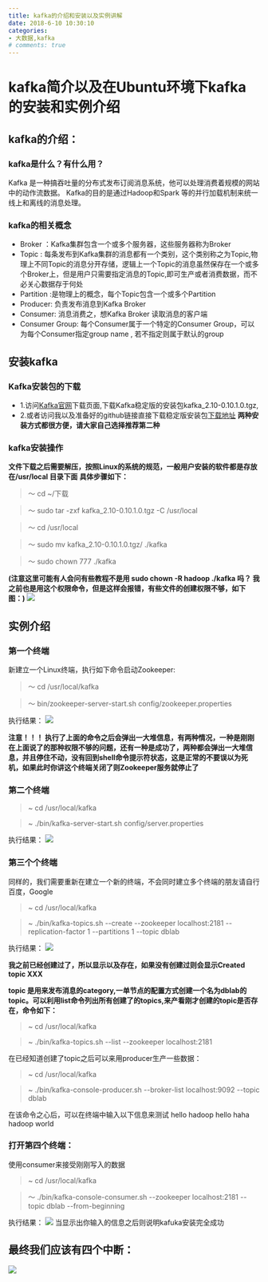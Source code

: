```yaml
---
title: kafka的介绍和安装以及实例讲解
date: 2018-6-10 10:30:10
categories:
- 大数据,kafka
# comments: true
---
```

# kafka简介以及在Ubuntu环境下kafka的安装和实例介绍
## kafka的介绍：
### kafka是什么？有什么用？
Kafka 是一种搞吞吐量的分布式发布订阅消息系统，他可以处理消费着规模的网站中的动作流数据。
Kafka的目的是通过Hadoop和Spark 等的并行加载机制来统一线上和离线的消息处理。
### kafka的相关概念
+ Broker ：Kafka集群包含一个或多个服务器，这些服务器称为Broker
+ Topic : 每条发布到Kafka集群的消息都有一个类别，这个类别称之为Topic,物理上不同Topic的消息分开存储，逻辑上一个Topic的消息虽然保存在一个或多个Broker上，但是用户只需要指定消息的Topic,即可生产或者消费数据，而不必关心数据存于何处
+ Partition :是物理上的概念，每个Topic包含一个或多个Partition
+ Producer: 负责发布消息到Kafka Broker
+ Consumer: 消息消费之，想Kafka Broker 读取消息的客户端
+ Consumer Group: 每个Consumer属于一个特定的Consumer Group，可以为每个Consumer指定group name , 若不指定则属于默认的group


## 安装kafka
### Kafka安装包的下载

+ 1.访问[Kafka官网](https://kafka.apache.org/downloads)下载页面,下载Kafka稳定版的安装包kafka_2.10-0.10.1.0.tgz,
+ 2.或者访问我以及准备好的github链接直接下载稳定版安装包[下载地址](https://github.com/2391134843/BigData/tree/master/Kafka)
__两种安装方式都很方便，请大家自己选择推荐第二种__

### kafka安装操作
__文件下载之后需要解压，按照Linux的系统的规范，一般用户安装的软件都是存放在/usr/local 目录下面__
__具体步骤如下：__

> ～ cd ~/下载

> ～ sudo tar -zxf kafka_2.10-0.10.1.0.tgz -C /usr/local

>～ cd /usr/local

>～ sudo mv kafka_2.10-0.10.1.0.tgz/ ./kafka

>～ sudo chown 777 ./kafka

__(注意这里可能有人会问有些教程不是用 sudo chown -R hadoop ./kafka 吗？
我之前也是用这个权限命令，但是这样会报错，有些文件的创建权限不够，如下图：)__
![](http://xiaolitongxue.top/kafuka-1.png)

## 实例介绍
### 第一个终端
新建立一个Linux终端，执行如下命令启动Zookeeper:

>～ cd /usr/local/kafka

>～ bin/zookeeper-server-start.sh config/zookeeper.properties

执行结果：
![](http://xiaolitongxue.top/kafuka-%E7%AC%AC%E4%B8%80%E4%B8%AA%E7%BB%88%E7%AB%AF.png)

__注意！！！ 执行了上面的命令之后会弹出一大堆信息，有两种情况，一种是刚刚在上面说了的那种权限不够的问题，还有一种是成功了，两种都会弹出一大堆信息，并且停住不动，没有回到shell命令提示符状态，这是正常的不要误以为死机，如果此时你讲这个终端关闭了则Zookeeper服务就停止了__


### 第二个终端
> ~ cd /usr/local/kafka

>~ ./bin/kafka-server-start.sh config/server.properties

执行结果：
![](http://xiaolitongxue.top/kafuka-%E7%AC%AC%E4%BA%8C%E4%B8%AA%E7%BB%88%E7%AB%AF.png)

### 第三个个终端
同样的，我们需要重新在建立一个新的终端，不会同时建立多个终端的朋友请自行百度，Google
> ~ cd /usr/local/kafka

>~ ./bin/kafka-topics.sh --create --zookeeper localhost:2181 --replication-factor 1 --partitions 1 --topic dblab

执行结果：
![](http://xiaolitongxue.top/kafuka-%E7%AC%AC%E4%B8%89%E4%B8%AA%E7%BB%88%E7%AB%AF.png)

__我之前已经创建过了，所以显示以及存在，如果没有创建过则会显示Created topic XXX__


__topic 是用来发布消息的category,一单节点的配置方式创建一个名为dblab的topic。可以利用list命令列出所有创建了的topics,来产看刚才创建的topic是否存在，命令如下：__
>~ cd /usr/local/kafka

>~ ./bin/kafka-topics.sh --list --zookeeper localhost:2181

在已经知道创建了topic之后可以来用producer生产一些数据：
> ~ cd /usr/local/kafka

>~ ./bin/kafka-console-producer.sh --broker-list localhost:9092 --topic dblab

在该命令之心后，可以在终端中输入以下信息来测试
hello hadoop
hello haha
hadoop world

### 打开第四个终端：
使用consumer来接受刚刚写入的数据
> ~ cd /usr/local/kafka

>～ ./bin/kafka-console-consumer.sh --zookeeper localhost:2181 --topic dblab --from-beginning

执行结果：
![](http://xiaolitongxue.top/kafuka-%E7%AC%AC%E5%9B%9B%E4%B8%AA%E7%BB%88%E7%AB%AF.png)
当显示出你输入的信息之后则说明kafuka安装完全成功
## 最终我们应该有四个中断：
![](http://xiaolitongxue.top/kafuka-%E5%85%A8%E5%9B%9B%E4%B8%AA%E7%BB%88%E7%AB%AF.png)


